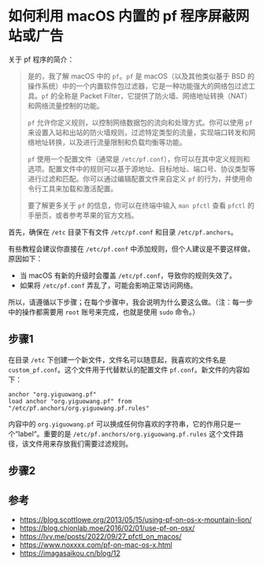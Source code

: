 # 如何利用 macOS 内置的 pf 程序屏蔽网站或广告

关于 pf 程序的简介：

> 是的，我了解 macOS 中的 `pf`。`pf` 是 macOS（以及其他类似基于 BSD 的操作系统）中的一个内置软件包过滤器，它是一种功能强大的网络包过滤工具。`pf` 的全称是 Packet Filter，它提供了防火墙、网络地址转换（NAT）和网络流量控制的功能。
>
> `pf` 允许你定义规则，以控制网络数据包的流向和处理方式。你可以使用 `pf` 来设置入站和出站的防火墙规则，过滤特定类型的流量，实现端口转发和网络地址转换，以及进行流量限制和负载均衡等功能。
>
> `pf` 使用一个配置文件（通常是 `/etc/pf.conf`），你可以在其中定义规则和选项。配置文件中的规则可以基于源地址、目标地址、端口号、协议类型等进行过滤和匹配。你可以通过编辑配置文件来自定义 `pf` 的行为，并使用命令行工具来加载和激活配置。
>
> 要了解更多关于 `pf` 的信息，你可以在终端中输入 `man pfctl` 查看 `pfctl` 的手册页，或者参考苹果的官方文档。
 
首先，确保在 `/etc` 目录下有文件 `/etc/pf.conf` 和目录 `/etc/pf.anchors`。

有些教程会建议你直接在 `/etc/pf.conf` 中添加规则，但个人建议是不要这样做，原因如下：

* 当 macOS 有新的升级时会覆盖 `/etc/pf.conf`，导致你的规则失效了。
* 如果将 `/etc/pf.conf` 弄乱了，可能会影响正常访问网络。

所以，请遵循以下步骤；在每个步骤中，我会说明为什么要这么做。（注：每一步中的操作都需要用 `root` 账号来完成，也就是使用 `sudo` 命令。）

## 步骤1

在目录 `/etc` 下创建一个新文件，文件名可以随意起，我喜欢的文件名是 `custom_pf.conf`。这个文件用于代替默认的配置文件 `pf.conf`。新文件的内容如下：

```
anchor "org.yiguowang.pf"
load anchor "org.yiguowang.pf" from "/etc/pf.anchors/org.yiguowang.pf.rules"
```
内容中的 `org.yiguowang.pf` 可以换成任何你喜欢的字符串，它的作用只是一个“label“。重要的是 `/etc/pf.anchors/org.yiguowang.pf.rules` 这个文件路径，该文件用来存放我们需要过滤规则。

## 步骤2

## 参考

* https://blog.scottlowe.org/2013/05/15/using-pf-on-os-x-mountain-lion/
* https://blog.chionlab.moe/2016/02/01/use-pf-on-osx/
* https://lvv.me/posts/2022/09/27_pfctl_on_macos/
* https://www.noxxxx.com/pf-on-mac-os-x.html
* https://imagasaikou.cn/blog/12
